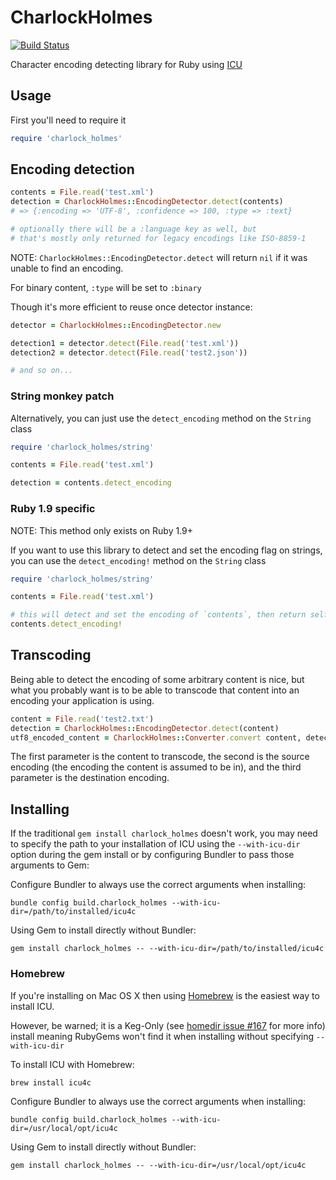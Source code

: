 # CharlockHolmes

[![Build Status](https://travis-ci.org/brianmario/charlock_holmes.svg?branch=master)](https://travis-ci.org/brianmario/charlock_holmes)

Character encoding detecting library for Ruby using [ICU](http://site.icu-project.org/)

## Usage

First you'll need to require it

``` ruby
require 'charlock_holmes'
```

## Encoding detection

``` ruby
contents = File.read('test.xml')
detection = CharlockHolmes::EncodingDetector.detect(contents)
# => {:encoding => 'UTF-8', :confidence => 100, :type => :text}

# optionally there will be a :language key as well, but
# that's mostly only returned for legacy encodings like ISO-8859-1
```

NOTE: `CharlockHolmes::EncodingDetector.detect` will return `nil` if it was unable to find an encoding.

For binary content, `:type` will be set to `:binary`

Though it's more efficient to reuse once detector instance:

``` ruby
detector = CharlockHolmes::EncodingDetector.new

detection1 = detector.detect(File.read('test.xml'))
detection2 = detector.detect(File.read('test2.json'))

# and so on...
```

### String monkey patch

Alternatively, you can just use the `detect_encoding` method on the `String` class

``` ruby
require 'charlock_holmes/string'

contents = File.read('test.xml')

detection = contents.detect_encoding
```

### Ruby 1.9 specific

NOTE: This method only exists on Ruby 1.9+

If you want to use this library to detect and set the encoding flag on strings, you can use the `detect_encoding!` method on the `String` class

``` ruby
require 'charlock_holmes/string'

contents = File.read('test.xml')

# this will detect and set the encoding of `contents`, then return self
contents.detect_encoding!
```

## Transcoding

Being able to detect the encoding of some arbitrary content is nice, but what you probably want is to be able to transcode that content into an encoding your application is using.

``` ruby
content = File.read('test2.txt')
detection = CharlockHolmes::EncodingDetector.detect(content)
utf8_encoded_content = CharlockHolmes::Converter.convert content, detection[:encoding], 'UTF-8'
```

The first parameter is the content to transcode, the second is the source encoding (the encoding the content is assumed to be in), and the third parameter is the destination encoding.

## Installing

If the traditional `gem install charlock_holmes` doesn't work, you may need to specify the path to
your installation of ICU using the `--with-icu-dir` option during the gem install or by configuring Bundler to
pass those arguments to Gem:

Configure Bundler to always use the correct arguments when installing:

    bundle config build.charlock_holmes --with-icu-dir=/path/to/installed/icu4c

Using Gem to install directly without Bundler:

    gem install charlock_holmes -- --with-icu-dir=/path/to/installed/icu4c


### Homebrew

If you're installing on Mac OS X then using [Homebrew](http://mxcl.github.com/homebrew/) is
the easiest way to install ICU.

However, be warned; it is a Keg-Only (see [homedir issue #167](https://github.com/mxcl/homebrew/issues/167)
for more info) install meaning RubyGems won't find it when installing without specifying `--with-icu-dir`

To install ICU with Homebrew:

    brew install icu4c

Configure Bundler to always use the correct arguments when installing:

    bundle config build.charlock_holmes --with-icu-dir=/usr/local/opt/icu4c

Using Gem to install directly without Bundler:

    gem install charlock_holmes -- --with-icu-dir=/usr/local/opt/icu4c
